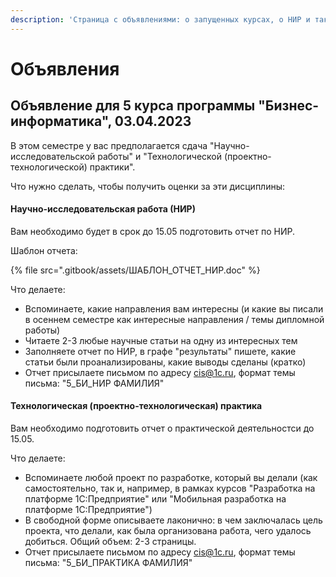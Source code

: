 ```yaml
---
description: 'Страница с объявлениями: о запущенных курсах, о НИР и так далее.'
---
```


# Объявления

## Объявление для 5 курса программы "Бизнес-информатика", 03.04.2023

В этом семестре у вас предполагается сдача "Научно-исследовательской работы" и "Технологической (проектно-технологической) практики".

Что нужно сделать, чтобы получить оценки за эти дисциплины:

#### Научно-исследовательская работа (НИР)

Вам необходимо будет в срок до 15.05 подготовить отчет по НИР.

Шаблон отчета:

{% file src=".gitbook/assets/ШАБЛОН_ОТЧЕТ_НИР.doc" %}

Что делаете:&#x20;

* Вспоминаете, какие направления вам интересны (и какие вы писали в осеннем семестре как интересные направления / темы дипломной работы)
* Читаете 2-3 любые научные статьи на одну из интересных тем
* Заполняете отчет по НИР, в графе "результаты" пишете, какие статьи были проанализированы, какие выводы сделаны (кратко)
* Отчет присылаете письмом по адресу cis@1c.ru, формат темы письма: "5\_БИ\_НИР ФАМИЛИЯ"

#### Технологическая (проектно-технологическая) практика

Вам необходимо подготовить отчет о практической деятельностси до 15.05.

Что делаете:

* Вспоминаете любой проект по разработке, который вы делали (как самостоятельно, так и, например, в рамках курсов "Разработка на платформе 1С:Предприятие" или "Мобильная разработка на платформе 1С:Предприятие")
* В свободной форме описываете лаконично: в чем заключалась цель проекта, что делали, как была организована работа, чего удалось добиться. Общий объем: 2-3 страницы.
* Отчет присылаете письмом по адресу cis@1c.ru, формат темы письма: "5\_БИ\_ПРАКТИКА ФАМИЛИЯ"
